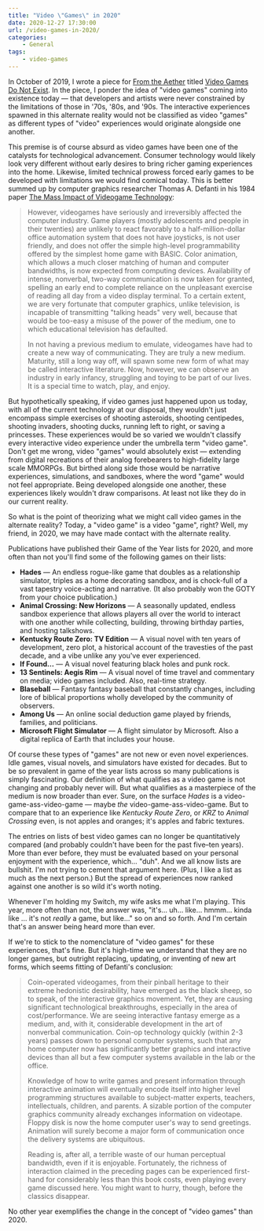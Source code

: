 ```yaml
---
title: "Video \"Games\" in 2020"
date: 2020-12-27 17:30:00
url: /video-games-in-2020/
categories:
    - General
tags:
    - video-games
---
```


In October of 2019, I wrote a piece for [From the Aether](https://medium.com/@intothecast) titled [Video Games Do Not Exist](https://zerocounts.net/2019/10/01/video-games-do-not-exist/). In the piece, I ponder the idea of "video games" coming into existence today — that developers and artists were never constrained by the limitations of those in '70s, '80s, and '90s. The interactive experiences spawned in this alternate reality would not be classified as video "games" as different types of "video" experiences would originate alongside one another.

This premise is of course absurd as video games have been one of the catalysts for technological advancement. Consumer technology would likely look very different without early desires to bring richer gaming experiences into the home. Likewise, limited technical prowess forced early games to be developed with limitations we would find comical today. This is better summed up by computer graphics researcher Thomas A. Defanti in his 1984 paper [The Mass Impact of Videogame Technology](http://www.vasulka.org/archive/Writings/VideogameImpact.pdf):

> However, videogames have seriously and irreversibly affected the computer industry. Game players (mostly adolescents and people in their twenties) are unlikely to react favorably to a half-million-dollar office automation system that does not have joysticks, is not user friendly, and does not offer the simple high-level programmability offered by the simplest home game with BASIC. Color animation, which allows a much closer matching of human and computer bandwidths, is now expected from computing devices. Availability of intense, nonverbal, two-way communication is now taken for granted, spelling an early end to complete reliance on the unpleasant exercise of reading all day from a video display terminal. To a certain extent, we are very fortunate that computer graphics, unlike television, is incapable of transmitting "talking heads" very well, because that would be too-easy a misuse of the power of the medium, one to which educational television has defaulted.
> 
> In not having a previous medium to emulate, videogames have had to create a new way of communicating. They are truly a new medium. Maturity, still a long way off, will spawn some new form of what may be called interactive literature. Now, however, we can observe an industry in early infancy, struggling and toying to be part of our lives. It is a special time to watch, play, and enjoy.

But hypothetically speaking, if video games just happened upon us today, with all of the current technology at our disposal, they wouldn't just encompass simple exercises of shooting asteroids, shooting centipedes, shooting invaders, shooting ducks, running left to right, or saving a princesses. These experiences would be so varied we wouldn't classify every interactive video experience under the umbrella term "video game". Don't get me wrong, video "games" would absolutely exist — extending from digital recreations of their analog forebearers to high-fidelity large scale MMORPGs. But birthed along side those would be narrative experiences, simulations, and sandboxes, where the word "game" would not feel appropriate. Being developed alongside one another, these experiences likely wouldn't draw comparisons. At least not like they do in our current reality.

So what is the point of theorizing what we might call video games in the alternate reality? Today, a "video game" is a video "game", right? Well, my friend, in 2020, we may have made contact with the alternate reality.

Publications have published their Game of the Year lists for 2020, and more often than not you'll find some of the following games on their lists:

- **Hades** — An endless rogue-like game that doubles as a relationship simulator, triples as a home decorating sandbox, and is chock-full of a vast tapestry voice-acting and narrative. (It also probably won the GOTY from your choice publication.)
- **Animal Crossing: New Horizons** — A seasonally updated, endless sandbox experience that allows players all over the world to interact with one another while collecting, building, throwing birthday parties, and hosting talkshows.
- **Kentucky Route Zero: TV Edition** — A visual novel with ten years of development, zero plot, a historical account of the travesties of the past decade, and a vibe unlike any you've ever experienced.
- **If Found…** — A visual novel featuring black holes and punk rock.
- **13 Sentinels: Aegis Rim** — A visual novel of time travel and commentary on media; video games included. Also, real-time strategy.
- **Blaseball** — Fantasy fantasy baseball that constantly changes, including lore of biblical proportions wholly developed by the community of observers.
- **Among Us** — An online social deduction game played by friends, families, and politicians.
- **Microsoft Flight Simulator** — A flight simulator by Microsoft. Also a digital replica of Earth that includes your house.

Of course these types of "games" are not new or even novel experiences. Idle games, visual novels, and simulators have existed for decades. But to be so prevalent in game of the year lists across so many publications is simply fascinating. Our definition of what qualifies as a video game is not changing and probably never will. But what qualifies as a masterpiece of the medium is now broader than ever. Sure, on the surface *Hades* is a video-game-ass-video-game — maybe *the* video-game-ass-video-game. But to compare that to an experience like *Kentucky Route Zero*, or *KRZ* to *Animal Crossing* even, is not apples and oranges; it's apples and fabric textures.

The entries on lists of best video games can no longer be quantitatively compared (and probably couldn't have been for the past five–ten years). More than ever before, they must be evaluated based on your personal enjoyment with the experience, which… "duh". And we all know lists are bullshit. I'm not trying to cement that argument here. (Plus, I like a list as much as the next person.) But the spread of experiences now ranked against one another is so wild it's worth noting.

Whenever I'm holding my Switch, my wife asks me what I'm playing. This year, more often than not, the answer was, "it's… uh… like… hmmm… kinda like … it's not *really* a game, but like…" so on and so forth. And I'm certain that's an answer being heard more than ever.

If we're to stick to the nomenclature of "video games" for these experiences, that's fine. But it's high-time we understand that they are no longer games, but outright replacing, updating, or inventing of new art forms, which seems fitting of Defanti's conclusion:

> Coin-operated videogames, from their pinball heritage to their extreme hedonistic desirability, have emerged as the black sheep, so to speak, of the interactive graphics movement. Yet, they are causing significant technological breakthroughs, especially in the area of cost/performance. We are seeing interactive fantasy emerge as a medium, and, with it, considerable development in the art of nonverbal communication. Coin-op technology quickly (within 2-3 years) passes down to personal computer systems, such that any home computer now has significantly better graphics and interactive devices than all but a few computer systems available in the lab or the office.
> 
> Knowledge of how to write games and present information through interactive animation will eventually encode itself into higher level programming structures available to subject-matter experts, teachers, intellectuals, children, and parents. A sizable portion of the computer graphics community already exchanges information on videotape. Floppy disk is now the home computer user's way to send greetings. Animation will surely become a major form of communication once the delivery systems are ubiquitous.
> 
> Reading is, after all, a terrible waste of our human perceptual bandwidth, even if it is enjoyable. Fortunately, the richness of interaction claimed in the preceding pages can be experienced first-hand for considerably less than this book costs, even playing every game discussed here. You might want to hurry, though, before the classics disappear.

No other year exemplifies the change in the concept of "video games" than 2020.